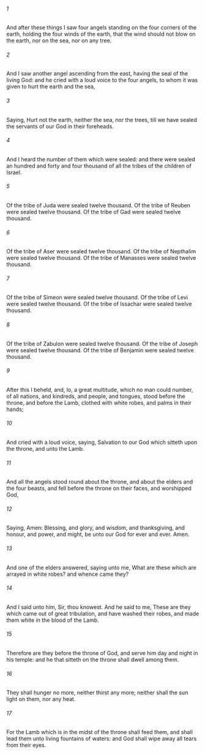 ###### 1
And after these things I saw four angels standing on the four corners of the earth, holding the four winds of the earth, that the wind should not blow on the earth, nor on the sea, nor on any tree.

###### 2
And I saw another angel ascending from the east, having the seal of the living God: and he cried with a loud voice to the four angels, to whom it was given to hurt the earth and the sea,

###### 3
Saying, Hurt not the earth, neither the sea, nor the trees, till we have sealed the servants of our God in their foreheads.

###### 4
And I heard the number of them which were sealed: and there were sealed an hundred and forty and four thousand of all the tribes of the children of Israel.

###### 5
Of the tribe of Juda were sealed twelve thousand. Of the tribe of Reuben were sealed twelve thousand. Of the tribe of Gad were sealed twelve thousand.

###### 6
Of the tribe of Aser were sealed twelve thousand. Of the tribe of Nepthalim were sealed twelve thousand. Of the tribe of Manasses were sealed twelve thousand.

###### 7
Of the tribe of Simeon were sealed twelve thousand. Of the tribe of Levi were sealed twelve thousand. Of the tribe of Issachar were sealed twelve thousand.

###### 8
Of the tribe of Zabulon were sealed twelve thousand. Of the tribe of Joseph were sealed twelve thousand. Of the tribe of Benjamin were sealed twelve thousand.

###### 9
After this I beheld, and, lo, a great multitude, which no man could number, of all nations, and kindreds, and people, and tongues, stood before the throne, and before the Lamb, clothed with white robes, and palms in their hands;

###### 10
And cried with a loud voice, saying, Salvation to our God which sitteth upon the throne, and unto the Lamb.

###### 11
And all the angels stood round about the throne, and about the elders and the four beasts, and fell before the throne on their faces, and worshipped God,

###### 12
Saying, Amen: Blessing, and glory, and wisdom, and thanksgiving, and honour, and power, and might, be unto our God for ever and ever. Amen.

###### 13
And one of the elders answered, saying unto me, What are these which are arrayed in white robes? and whence came they?

###### 14
And I said unto him, Sir, thou knowest. And he said to me, These are they which came out of great tribulation, and have washed their robes, and made them white in the blood of the Lamb.

###### 15
Therefore are they before the throne of God, and serve him day and night in his temple: and he that sitteth on the throne shall dwell among them.

###### 16
They shall hunger no more, neither thirst any more; neither shall the sun light on them, nor any heat.

###### 17
For the Lamb which is in the midst of the throne shall feed them, and shall lead them unto living fountains of waters: and God shall wipe away all tears from their eyes.

